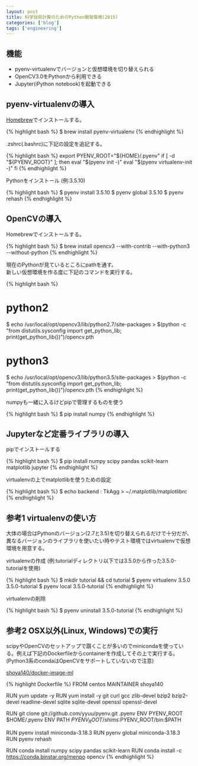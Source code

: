 ```yaml
---
layout: post
title: 科学技術計算のためのPython開発環境(2015)
categories: ['blog']
tags: ['engineering']
---
```


## 機能
* pyenv-virtualenvでバージョンと仮想環境を切り替えられる
* OpenCV3.0をPythonから利用できる
* Jupyter(iPython notebook)を起動できる

## pyenv-virtualenvの導入

[Homebrew](http://brew.sh/)でインストールする。

{% highlight bash %}
$ brew install pyenv-virtualenv
{% endhighlight %}

.zshrc(.bashrc)に下記の設定を追記する。

{% highlight bash %}
export PYENV_ROOT="${HOME}/.pyenv"
if [ -d "${PYENV_ROOT}" ]; then
    eval "$(pyenv init -)"
    eval "$(pyenv virtualenv-init -)"
fi
{% endhighlight %}

Pythonをインストール (例:3.5.10)

{% highlight bash %}
$ pyenv install 3.5.10
$ pyenv global 3.5.10
$ pyenv rehash
{% endhighlight %}

## OpenCVの導入

Homebrewでインストールする。

{% highlight bash %}
$ brew install opencv3 --with-contrib --with-python3 --without-python
{% endhighlight %}

現在のPythonが見ているところにpathを通す。<br/>新しい仮想環境を作る度に下記のコマンドを実行する。

{% highlight bash %}
# python2
$ echo /usr/local/opt/opencv3/lib/python2.7/site-packages > $(python -c "from distutils.sysconfig import get_python_lib; print(get_python_lib())")/opencv.pth

# python3
$ echo /usr/local/opt/opencv3/lib/python3.5/site-packages > $(python -c "from distutils.sysconfig import get_python_lib; print(get_python_lib())")/opencv.pth
{% endhighlight %}

numpyも一緒に入るけどpipで管理するものを使う

{% highlight bash %}
$ pip install numpy
{% endhighlight %}

## Jupyterなど定番ライブラリの導入

pipでインストールする

{% highlight bash %}
$ pip install numpy scipy pandas scikit-learn matplotlib jupyter
{% endhighlight %}

virtualenvの上でmatplotlibを使うための設定

{% highlight bash %}
$ echo backend : TkAgg > ~/.matplotlib/matplotlibrc
{% endhighlight %}

## 参考1 virtualenvの使い方

大体の場合はPythonのバージョン(2.7と3.5)を切り替えられるだけで十分だが、異なるバージョンのライブラリを使いたい時やテスト環境ではvirtualenvで仮想環境を用意する。

virtualenvの作成 (例:tutorialディレクトリ以下では3.5.0から作った3.5.0-tutorialを使用)

{% highlight bash %}
$ mkdir tutorial && cd tutorial
$ pyenv virtualenv 3.5.0 3.5.0-tutorial
$ pyenv local 3.5.0-tutorial
{% endhighlight %}

virtualenvの削除

{% highlight bash %}
$ pyenv uninstall 3.5.0-tutorial
{% endhighlight %}

## 参考2 OSX以外(Linux, Windows)での実行

scipyやOpenCVのセットアップで躓くことが多いのでminicondaを使っている。例えば下記のDockerfileからcontainerを作成してその上で実行する。(Python3系のcondaはOpenCVをサポートしていないので注意)

[shoya140/docker-image-ml](https://github.com/shoya140/docker-image-ml)

{% highlight Dockerfile %}
FROM centos
MAINTAINER shoya140

RUN yum update -y
RUN yum install -y git curl gcc zlib-devel bzip2 bzip2-devel readline-devel sqlite sqlite-devel openssl openssl-devel

RUN git clone git://github.com/yyuu/pyenv.git .pyenv
ENV PYENV_ROOT $HOME/.pyenv
ENV PATH $PYENV_ROOT/shims:$PYENV_ROOT/bin:$PATH

RUN pyenv install miniconda-3.18.3
RUN pyenv global miniconda-3.18.3
RUN pyenv rehash

RUN conda install numpy scipy pandas scikit-learn
RUN conda install -c https://conda.binstar.org/menpo opencv
{% endhighlight %}
